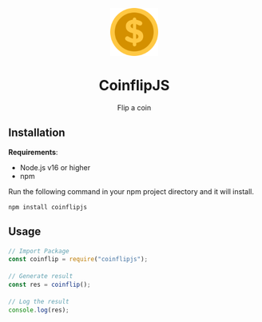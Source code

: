 <p align="center"><img src="logo.png" height="96" width="96"></p>

<h1 align="center">CoinflipJS</h1>
<p align="center">Flip a coin</p>

## Installation
**Requirements**:
- Node.js v16 or higher
- npm

Run the following command in your npm project directory and it will install.
```
npm install coinflipjs
```

## Usage
```js
// Import Package
const coinflip = require("coinflipjs");

// Generate result
const res = coinflip();

// Log the result
console.log(res);
```
